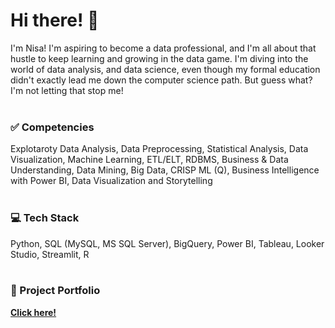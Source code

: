 # Hi there! 👋
I'm Nisa! I'm aspiring to become a data professional, and I'm all about that hustle to keep learning and growing in the data game. I'm diving into the world of data analysis, and data science, even though my formal education didn't exactly lead me down the computer science path. But guess what? I'm not letting that stop me! <br>
<br>

### ✅ Competencies
Explotaroty Data Analysis, Data Preprocessing, Statistical Analysis, Data Visualization, Machine Learning, ETL/ELT, RDBMS, Business & Data Understanding, Data Mining, Big Data, CRISP ML (Q), Business Intelligence with Power BI, Data Visualization and Storytelling <br>
<br>

### 💻 Tech Stack
Python, SQL (MySQL, MS SQL Server), BigQuery, Power BI, Tableau, Looker Studio, Streamlit, R <br>
<br>

### 📂 Project Portfolio
[**Click here!**](https://github.com/nisa-g/Nisa-Project-Portfolio)
